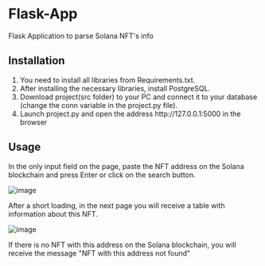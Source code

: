 # Flask-App
Flask Application to parse Solana NFT's info

## Installation
<ol>
  <li> You need to install all libraries from Requirements.txt.</li>
  <li> After installing the necessary libraries, install PostgreSQL.</li>
  <li> Download project(src folder) to your PC and connect it to your database (change the conn variable in the project.py file).</li>
  <li> Launch project.py and open the address http://127.0.0.1:5000 in the browser</li>
</ol>

## Usage
In the only input field on the page, paste the NFT address on the Solana blockchain and press Enter or click on the search button.

![image](https://user-images.githubusercontent.com/99247067/196034123-98ea2609-8592-42dd-bb37-bdea13aa45dd.png)

After a short loading, in the next page you will receive a table with information about this NFT.

![image](https://user-images.githubusercontent.com/99247067/196034347-ad1abf8e-a3db-4542-b21c-e9cf61892e9f.png)

If there is no NFT with this address on the Solana blockchain, you will receive the message "NFT with this address not found"
